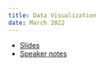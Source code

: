 ```yaml
---
title: Data Visualization
date: March 2022
---
```


* [Slides](files/2022_corh-205_slides.html)
* [Speaker notes](files/2022_corh-205_notes.md)
